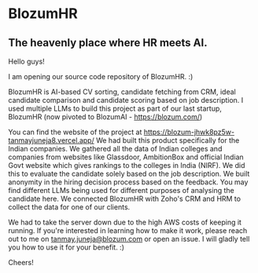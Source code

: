 # BlozumHR

## The heavenly place where HR meets AI.

Hello guys!

I am opening our source code repository of BlozumHR. :)

BlozumHR is AI-based CV sorting, candidate fetching from CRM, ideal candidate comparison and candidate scoring based on job description. I used multiple LLMs to build this project as part of our last startup, BlozumHR (now pivoted to BlozumAI - https://blozum.com/)

You can find the website of the project at https://blozum-jhwk8pz5w-tanmayjuneja8.vercel.app/
We had built this product specifically for the Indian companies. We gathered all the data of Indian colleges and companies from websites like Glassdoor, AmbitionBox and official Indian Govt website which gives rankings to the colleges in India (NIRF).
We did this to evaluate the candidate solely based on the job description. We built anonymity in the hiring decision process based on the feedback. You may find different LLMs being used for different purposes of analysing the candidate here. We connected BlozumHR with Zoho's CRM and HRM to collect the data for one of our clients.

We had to take the server down due to the high AWS costs of keeping it running. If you're interested in learning how to make it work, please reach out to me on tanmay.juneja@blozum.com or open an issue. I will gladly tell you how to use it for your benefit. :)

Cheers!
